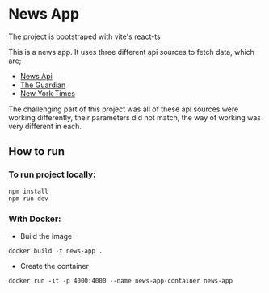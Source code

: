 # News App

The project is bootstraped with vite's [react-ts](https://vitejs.dev/guide/#scaffolding-your-first-vite-project)

This is a news app. It uses three different api sources to fetch data, which are;

- [News Api](https://newsapi.org/)
- [The Guardian](https://open-platform.theguardian.com/)
- [New York Times](https://developer.nytimes.com/)

The challenging part of this project was all of these api sources were working differently, their parameters did not match, the way of working was very different in each.

## How to run

### To run project locally:

```
npm install
npm run dev
```

### With Docker:

- Build the image

```
docker build -t news-app .
```

- Create the container

```
docker run -it -p 4000:4000 --name news-app-container news-app
```
